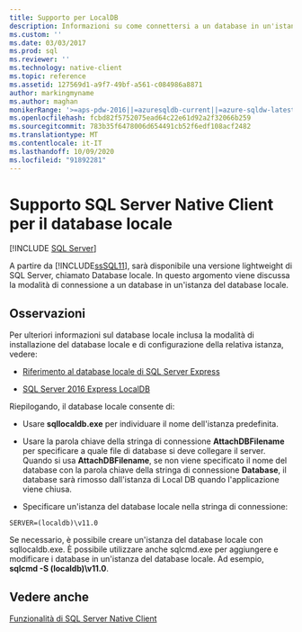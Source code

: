 ```yaml
---
title: Supporto per LocalDB
description: Informazioni su come connettersi a un database in un'istanza del database locale, che è una versione leggera di SQL Server supportata da SQL Server Native Client.
ms.custom: ''
ms.date: 03/03/2017
ms.prod: sql
ms.reviewer: ''
ms.technology: native-client
ms.topic: reference
ms.assetid: 127569d1-a9f7-49bf-a561-c084986a8871
author: markingmyname
ms.author: maghan
monikerRange: '>=aps-pdw-2016||=azuresqldb-current||=azure-sqldw-latest||>=sql-server-2016||=sqlallproducts-allversions||>=sql-server-linux-2017||=azuresqldb-mi-current'
ms.openlocfilehash: fcbd82f5752075ead64c22e61d92a2f32066b259
ms.sourcegitcommit: 783b35f6478006d654491cb52f6edf108acf2482
ms.translationtype: MT
ms.contentlocale: it-IT
ms.lasthandoff: 10/09/2020
ms.locfileid: "91892281"
---
```

# <a name="sql-server-native-client-support-for-localdb"></a>Supporto SQL Server Native Client per il database locale
[!INCLUDE [SQL Server](../../../includes/applies-to-version/sql-asdb-asdbmi-asa-pdw.md)]

  A partire da [!INCLUDE[ssSQL11](../../../includes/sssql11-md.md)], sarà disponibile una versione lightweight di SQL Server, chiamato Database locale. In questo argomento viene discussa la modalità di connessione a un database in un'istanza del database locale.  
  
## <a name="remarks"></a>Osservazioni  
 Per ulteriori informazioni sul database locale inclusa la modalità di installazione del database locale e di configurazione della relativa istanza, vedere:  
  
-   [Riferimento al database locale di SQL Server Express](../../../relational-databases/sql-server-express-localdb-reference.md)  
  
-   [SQL Server 2016 Express LocalDB](../../../database-engine/configure-windows/sql-server-express-localdb.md)  
  
 Riepilogando, il database locale consente di:  
  
-   Usare **sqllocaldb.exe** per individuare il nome dell'istanza predefinita.  
  
-   Usare la parola chiave della stringa di connessione **AttachDBFilename** per specificare a quale file di database si deve collegare il server. Quando si usa **AttachDBFilename**, se non viene specificato il nome del database con la parola chiave della stringa di connessione **Database**, il database sarà rimosso dall'istanza di Local DB quando l'applicazione viene chiusa.  
  
-   Specificare un'istanza del database locale nella stringa di connessione:  
  
```  
SERVER=(localdb)\v11.0  
```  
  
 Se necessario, è possibile creare un'istanza del database locale con sqllocaldb.exe. È possibile utilizzare anche sqlcmd.exe per aggiungere e modificare i database in un'istanza del database locale. Ad esempio, **sqlcmd -S (localdb)\v11.0**.  
  
## <a name="see-also"></a>Vedere anche  
 [Funzionalità di SQL Server Native Client](../../../relational-databases/native-client/features/sql-server-native-client-features.md)  
  
